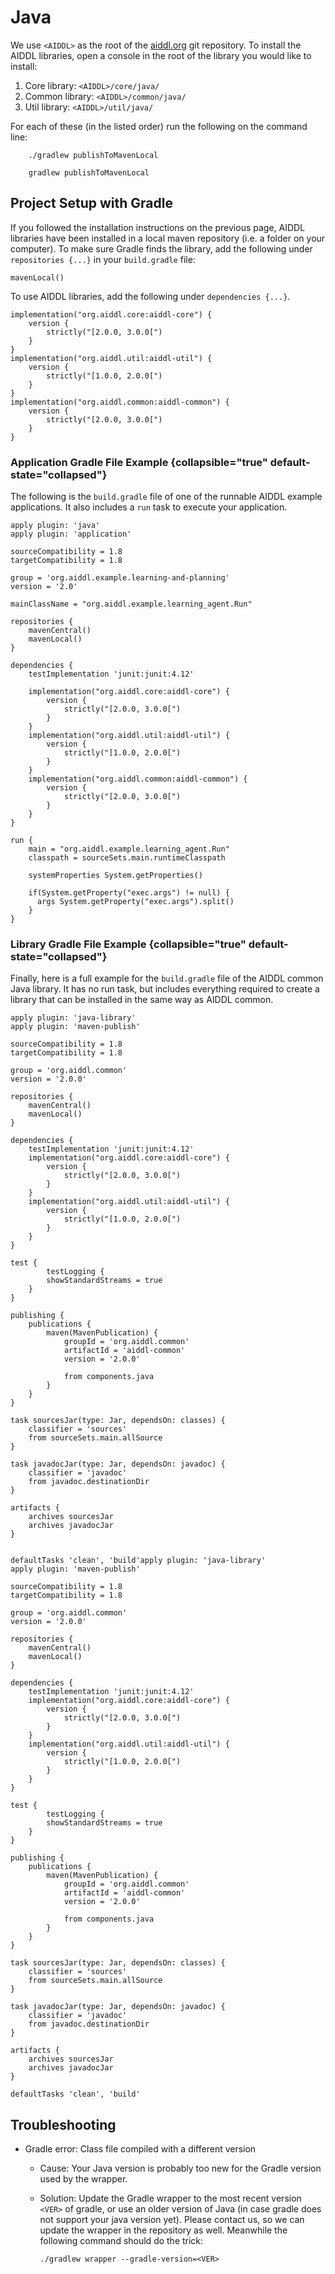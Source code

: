 # Java

We use `<AIDDL>` as the root of the [aiddl.org](http://www.aiddl.org) git
repository. To install the AIDDL libraries, open a console in the root of the
library you would like to install:

1. Core library: `<AIDDL>/core/java/`
2. Common library: `<AIDDL>/common/java/`
3. Util library: `<AIDDL>/util/java/`

For each of these (in the listed order) run the following on the command line:

<tabs>
<tab title="Linux">

        ./gradlew publishToMavenLocal
</tab>
<tab title="Windows">

        gradlew publishToMavenLocal
</tab>
</tabs>


## Project Setup with Gradle

If you followed the installation instructions on the previous page, AIDDL
libraries have been installed in a local maven repository (i.e. a folder on your
computer). To make sure Gradle finds the library, add the following under
`repositories {...}` in your `build.gradle` file:

    mavenLocal()
    
To use AIDDL libraries, add the following under `dependencies {...}`.

    implementation("org.aiddl.core:aiddl-core") {
        version {
            strictly("[2.0.0, 3.0.0[")
        }
    }
    implementation("org.aiddl.util:aiddl-util") {
        version {
            strictly("[1.0.0, 2.0.0[")
        }
    }
    implementation("org.aiddl.common:aiddl-common") {
        version {
            strictly("[2.0.0, 3.0.0[")
        }
    }

### Application Gradle File Example {collapsible="true" default-state="collapsed"}

The following is the `build.gradle` file of one of the runnable AIDDL example
applications. It also includes a `run` task to execute your application.


    apply plugin: 'java'
    apply plugin: 'application'
    
    sourceCompatibility = 1.8
    targetCompatibility = 1.8
    
    group = 'org.aiddl.example.learning-and-planning'
    version = '2.0'
    
    mainClassName = "org.aiddl.example.learning_agent.Run"
    
    repositories {
        mavenCentral()
        mavenLocal()
    }
    
    dependencies {
        testImplementation 'junit:junit:4.12'
    
        implementation("org.aiddl.core:aiddl-core") {
            version {
                strictly("[2.0.0, 3.0.0[")
            }
        }
        implementation("org.aiddl.util:aiddl-util") {
            version {
                strictly("[1.0.0, 2.0.0[")
            }
        }
        implementation("org.aiddl.common:aiddl-common") {
            version {
                strictly("[2.0.0, 3.0.0[")
            }
        }    
    }
    
    run {
        main = "org.aiddl.example.learning_agent.Run"
        classpath = sourceSets.main.runtimeClasspath 
    
        systemProperties System.getProperties()
    
        if(System.getProperty("exec.args") != null) {
          args System.getProperty("exec.args").split()
        }
    }
     
### Library Gradle File Example  {collapsible="true" default-state="collapsed"}

Finally, here is a full example for the `build.gradle` file of the AIDDL common
Java library. It has no run task, but includes everything required to create a
library that can be installed in the same way as AIDDL common. 

    apply plugin: 'java-library'
    apply plugin: 'maven-publish'
    
    sourceCompatibility = 1.8
    targetCompatibility = 1.8
    
    group = 'org.aiddl.common'
    version = '2.0.0'
    
    repositories {
        mavenCentral()
        mavenLocal()
    }
    
    dependencies {
        testImplementation 'junit:junit:4.12'
        implementation("org.aiddl.core:aiddl-core") {
            version {
                strictly("[2.0.0, 3.0.0[")
            }
        }
        implementation("org.aiddl.util:aiddl-util") {
            version {
                strictly("[1.0.0, 2.0.0[")
            }
        }
    }
    
    test {
          	testLogging {
    		showStandardStreams = true
    	}
    }
    
    publishing {
        publications {
            maven(MavenPublication) {
                groupId = 'org.aiddl.common'
                artifactId = 'aiddl-common'
                version = '2.0.0'
    
                from components.java
            }
        }
    }
    
    task sourcesJar(type: Jar, dependsOn: classes) {
        classifier = 'sources'
        from sourceSets.main.allSource
    }
    
    task javadocJar(type: Jar, dependsOn: javadoc) {
        classifier = 'javadoc'
        from javadoc.destinationDir
    }
    
    artifacts {
        archives sourcesJar
        archives javadocJar
    }
    
    
    defaultTasks 'clean', 'build'apply plugin: 'java-library'
    apply plugin: 'maven-publish'
    
    sourceCompatibility = 1.8
    targetCompatibility = 1.8
    
    group = 'org.aiddl.common'
    version = '2.0.0'
    
    repositories {
        mavenCentral()
        mavenLocal()
    }
    
    dependencies {
        testImplementation 'junit:junit:4.12'
        implementation("org.aiddl.core:aiddl-core") {
            version {
                strictly("[2.0.0, 3.0.0[")
            }
        }
        implementation("org.aiddl.util:aiddl-util") {
            version {
                strictly("[1.0.0, 2.0.0[")
            }
        }
    }
    
    test {
          	testLogging {
    		showStandardStreams = true
    	}
    }
    
    publishing {
        publications {
            maven(MavenPublication) {
                groupId = 'org.aiddl.common'
                artifactId = 'aiddl-common'
                version = '2.0.0'
    
                from components.java
            }
        }
    }
    
    task sourcesJar(type: Jar, dependsOn: classes) {
        classifier = 'sources'
        from sourceSets.main.allSource
    }
    
    task javadocJar(type: Jar, dependsOn: javadoc) {
        classifier = 'javadoc'
        from javadoc.destinationDir
    }
    
    artifacts {
        archives sourcesJar
        archives javadocJar
    }
    
    defaultTasks 'clean', 'build'

       
## Troubleshooting

- Gradle error: Class file compiled with a different version
  - Cause: Your Java version is probably too new for the Gradle version used by
    the wrapper.
  - Solution: Update the Gradle wrapper to the most recent version `<VER>` of
    gradle, or use an older version of Java (in case gradle does not support
    your java version yet). Please contact us, so we can update the wrapper in
    the repository as well. Meanwhile the following command should do the trick:
    
        ./gradlew wrapper --gradle-version=<VER>
